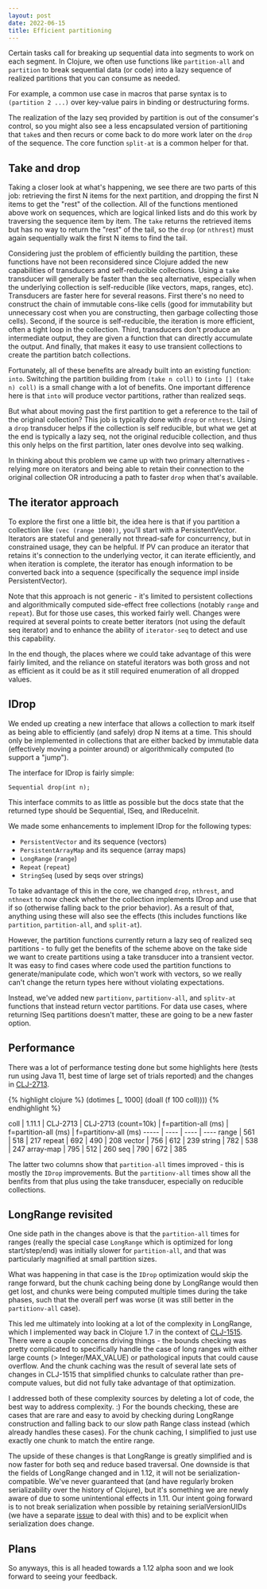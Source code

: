 ```yaml
---
layout: post
date: 2022-06-15
title: Efficient partitioning
---
```


Certain tasks call for breaking up sequential data into segments to work on each segment. In Clojure, we often use functions like `partition-all` and `partition` to break sequential data (or code) into a lazy sequence of realized partitions that you can consume as needed. 

For example, a common use case in macros that parse syntax is to `(partition 2 ...)` over key-value pairs in binding or destructuring forms.

The realization of the lazy seq provided by partition is out of the consumer's control, so you might also see a less encapsulated version of partitioning that `take`s and then recurs or come back to do more work later on the `drop` of the sequence. The core function `split-at` is a common helper for that.

## Take and drop

Taking a closer look at what's happening, we see there are two parts of this job: retrieving the first N items for the next partition, and dropping the first N items to get the "rest" of the collection. All of the functions mentioned above work on sequences, which are logical linked lists and do this work by traversing the sequence item by item. The `take` returns the retrieved items but has no way to return the "rest" of the tail, so the `drop` (or `nthrest`) must again sequentially walk the first N items to find the tail.

Considering just the problem of efficiently building the partition, these functions have not been reconsidered since Clojure added the new capabilities of transducers and self-reducible collections. Using a `take` transducer will generally be faster than the seq alternative, especially when the underlying collection is self-reducible (like vectors, maps, ranges, etc). Transducers are faster here for several reasons. First there's no need to construct the chain of immutable cons-like cells (good for immutability but unnecessary cost when you are constructing, then garbage collecting those cells). Second, if the source is self-reducible, the iteration is more efficient, often a tight loop in the collection. Third, transducers don't produce an intermediate output, they are given a function that can directly accumulate the output. And finally, that makes it easy to use transient collections to create the partition batch collections.

Fortunately, all of these benefits are already built into an existing function: `into`. Switching the partition building from `(take n coll)` to `(into [] (take n) coll)` is a small change with a lot of benefits. One important difference here is that `into` will produce vector partitions, rather than realized seqs.

But what about moving past the first partition to get a reference to the tail of the original collection? This job is typically done with `drop` or `nthrest`. Using a `drop` transducer helps if the collection is self reducible, but what we get at the end is typically a lazy seq, not the original reducible collection, and thus this only helps on the first partition, later ones devolve into seq walking.

In thinking about this problem we came up with two primary alternatives - relying more on iterators and being able to retain their connection to the original collection OR introducing a path to faster `drop` when that's available. 

## The iterator approach

To explore the first one a little bit, the idea here is that if you partition a collection like `(vec (range 1000))`, you'll start with a PersistentVector. Iterators are stateful and generally not thread-safe for concurrency, but in constrained usage, they can be helpful. If PV can produce an iterator that retains it's connection to the underlying vector, it can iterate efficiently, and when iteration is complete, the iterator has enough information to be converted back into a sequence (specifically the sequence impl inside PersistentVector).

Note that this approach is not generic - it's limited to persistent collections and algorithmically computed side-effect free collections (notably `range` and `repeat`). But for those use cases, this worked fairly well. Changes were required at several points to create better iterators (not using the default seq iterator) and to enhance the ability of `iterator-seq` to detect and use this capability.

In the end though, the places where we could take advantage of this were fairly limited, and the reliance on stateful iterators was both gross and not as efficient as it could be as it still required enumeration of all dropped values.

## IDrop

We ended up creating a new interface that allows a collection to mark itself as being able to efficiently (and safely) drop N items at a time. This should only be implemented in collections that are either backed by immutable data (effectively moving a pointer around) or algorithmically computed (to support a "jump"). 

The interface for IDrop is fairly simple:

```
Sequential drop(int n);
```

This interface commits to as little as possible but the docs state that the returned type should be Sequential, ISeq, and IReduceInit. 

We made some enhancements to implement IDrop for the following types:

* `PersistentVector` and its sequence (vectors)
* `PersistentArrayMap` and its sequence (array maps)
* `LongRange` (`range`)
* `Repeat` (`repeat`)
* `StringSeq` (used by seqs over strings)

To take advantage of this in the core, we changed `drop`, `nthrest`, and `nthnext` to now check whether the collection implements IDrop and use that if so (otherwise falling back to the prior behavior). As a result of that, anything using these will also see the effects (this includes functions like `partition`, `partition-all`, and `split-at`).

However, the partition functions currently return a lazy seq of realized seq partitions - to fully get the benefits of the scheme above on the take side we want to create partitions using a take transducer into a transient vector. It was easy to find cases where code used the partition functions to generate/manipulate code, which won't work with vectors, so we really can't change the return types here without violating expectations.

Instead, we've added new `partitionv`, `partitionv-all`, and `splitv-at` functions that instead return vector partitions. For data use cases, where returning ISeq partitions doesn't matter, these are going to be a new faster option.

## Performance

There was a lot of performance testing done but some highlights here (tests run using Java 11, best time of large set of trials reported) and the changes in [CLJ-2713](https://clojure.atlassian.net/browse/CLJ-2713).

{% highlight clojure %}
(dotimes [_ 1000]
  (doall
    (f 100 coll))))
{% endhighlight %}

coll | 1.11.1 | CLJ-2713 | CLJ-2713
(count=10k) | f=partition-all (ms) | f=partition-all (ms) | f=partitionv-all (ms)
----- | ---- | ---- | ----
range | 561 | 518 | 217
repeat | 692 | 490 | 208
vector | 756 | 612 | 239
string | 782 | 538 | 247
array-map | 795 | 512 | 260
seq | 790 | 672 | 385

The latter two columns show that `partition-all` times improved - this is mostly the `IDrop` improvements. But the `partitionv-all` times show all the benfits from that plus using the take transducer, especially on reducible collections.

## LongRange revisited

One side path in the changes above is that the `partition-all` times for ranges (really the special case `LongRange` which is optimized for long start/step/end) was initially slower for `partition-all`, and that was particularly magnified at small partition sizes.

What was happening in that case is the `IDrop` optimization would skip the range forward, but the chunk caching being done by LongRange would then get lost, and chunks were being computed multiple times during the take phases, such that the overall perf was worse (it was still better in the `partitionv-all` case).

This led me ultimately into looking at a lot of the complexity in LongRange, which I implemented way back in Clojure 1.7 in the context of [CLJ-1515](https://clojure.atlassian.net/browse/CLJ-1515). There were a couple concerns driving things - the bounds checking was pretty complicated to specifically handle the case of long ranges with either large counts (> Integer/MAX_VALUE) or pathological inputs that could cause overflow. And the chunk caching was the result of several late sets of changes in CLJ-1515 that simplified chunks to calculate rather than pre-compute values, but did not fully take advantage of that optimization. 

I addressed both of these complexity sources by deleting a lot of code, the best way to address complexity. :) For the bounds checking, these are cases that are rare and easy to avoid by checking during LongRange construction and falling back to our slow path Range class instead (which already handles these cases). For the chunk caching, I simplified to just use exactly one chunk to match the entire range.

The upside of these changes is that LongRange is greatly simplified and is now faster for both seq and reduce based traversal. One downside is that the fields of LongRange changed and in 1.12, it will not be serialization-compatible. We've never guaranteed that (and have regularly broken serializability over the history of Clojure), but it's something we are newly aware of due to some unintentional effects in 1.11. Our intent going forward is to not break serialization when possible by retaining serialVersionUIDs (we have a separate [issue](https://clojure.atlassian.net/browse/CLJ-1327) to deal with this) and to be explicit when serialization does change.

## Plans

So anyways, this is all headed towards a 1.12 alpha soon and we look forward to seeing your feedback.
